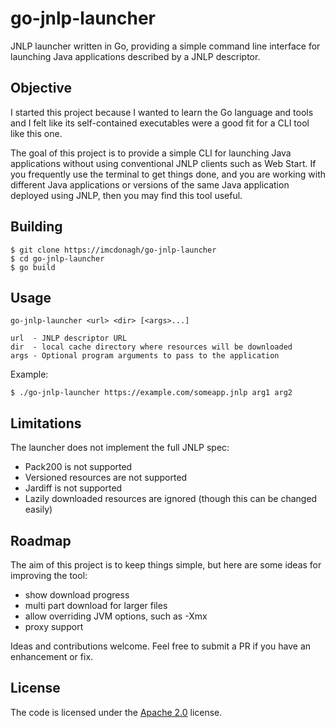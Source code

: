 # go-jnlp-launcher
JNLP launcher written in Go, providing a simple command line interface for launching Java applications described by a JNLP descriptor.

## Objective

I started this project because I wanted to learn the Go language and tools and I felt like its self-contained executables were a good fit for a CLI tool like this one.

The goal of this project is to provide a simple CLI for launching Java applications without using conventional JNLP clients such as Web Start. If you frequently use the terminal to get things done, and you are working with different Java applications or versions of the same Java application deployed using JNLP, then you may find this tool useful.

## Building
	$ git clone https://imcdonagh/go-jnlp-launcher
	$ cd go-jnlp-launcher
	$ go build

## Usage
	go-jnlp-launcher <url> <dir> [<args>...]

	url  - JNLP descriptor URL
	dir  - local cache directory where resources will be downloaded
	args - Optional program arguments to pass to the application

Example:

	$ ./go-jnlp-launcher https://example.com/someapp.jnlp arg1 arg2

## Limitations
The launcher does not implement the full JNLP spec:
- Pack200 is not supported
- Versioned resources are not supported
- Jardiff is not supported
- Lazily downloaded resources are ignored (though this can be changed easily)

## Roadmap
The aim of this project is to keep things simple, but here are some ideas for improving the tool:
- show download progress
- multi part download for larger files
- allow overriding JVM options, such as -Xmx
- proxy support

Ideas and contributions welcome. Feel free to submit a PR if you have an enhancement or fix.

## License
The code is licensed under the [Apache 2.0](https://www.apache.org/licenses/LICENSE-2.0) license.
